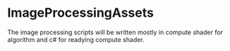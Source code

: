 # ImageProcessingAssets

The image processing scripts will be written mostly in compute shader for algorithm and c# for readying compute shader.
